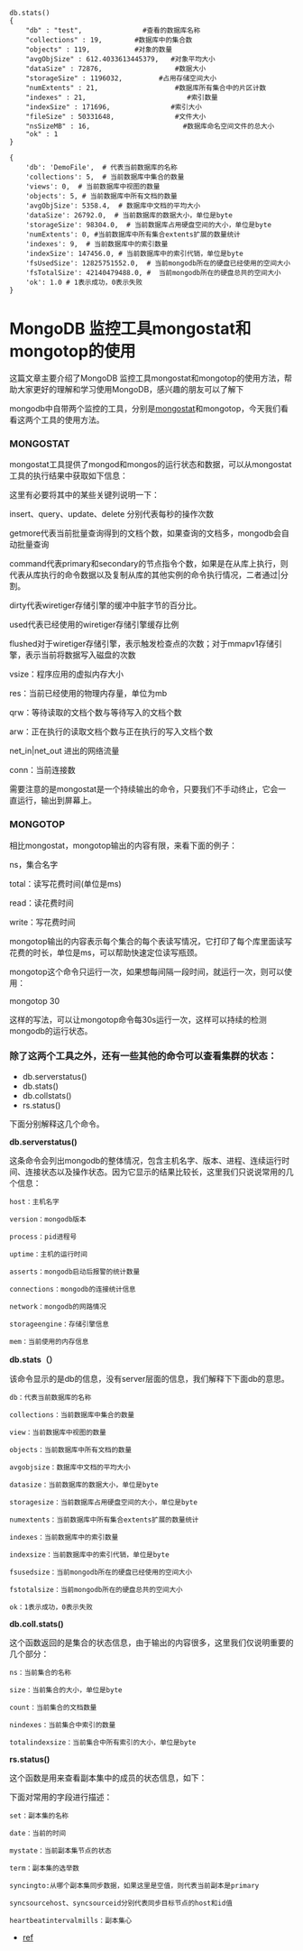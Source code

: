 ```shell
db.stats()  
{  
    "db" : "test",               #查看的数据库名称  
    "collections" : 19,        #数据库中的集合数  
    "objects" : 119,           #对象的数量  
    "avgObjSize" : 612.4033613445379,   #对象平均大小  
    "dataSize" : 72876,                  #数据大小  
    "storageSize" : 1196032,         #占用存储空间大小  
    "numExtents" : 21,                   #数据库所有集合中的片区计数  
    "indexes" : 21,                         #索引数量  
    "indexSize" : 171696,               #索引大小  
    "fileSize" : 50331648,               #文件大小  
    "nsSizeMB" : 16,                       #数据库命名空间文件的总大小  
    "ok" : 1  
}  
```





```shell
{
    'db': 'DemoFile',  # 代表当前数据库的名称
    'collections': 5,  # 当前数据库中集合的数量
    'views': 0,  # 当前数据库中视图的数量
    'objects': 5, # 当前数据库中所有文档的数量
    'avgObjSize': 5358.4,  # 数据库中文档的平均大小
    'dataSize': 26792.0,  # 当前数据库的数据大小，单位是byte
    'storageSize': 98304.0,  # 当前数据库占用硬盘空间的大小，单位是byte
    'numExtents': 0, #当前数据库中所有集合extents扩展的数量统计
    'indexes': 9,  # 当前数据库中的索引数量
    'indexSize': 147456.0, # 当前数据库中的索引代销，单位是byte
    'fsUsedSize': 12825751552.0,  # 当前mongodb所在的硬盘已经使用的空间大小
    'fsTotalSize': 42140479488.0, #  当前mongodb所在的硬盘总共的空间大小
    'ok': 1.0 # 1表示成功，0表示失败
}
```





# MongoDB 监控工具mongostat和mongotop的使用

这篇文章主要介绍了MongoDB 监控工具mongostat和mongotop的使用方法，帮助大家更好的理解和学习使用MongoDB，感兴趣的朋友可以了解下

  mongodb中自带两个监控的工具，分别是[mongostat](http://www.zzvips.com/article/66899.html)和mongotop，今天我们看看这两个工具的使用方法。

### MONGOSTAT

mongostat工具提供了mongod和mongos的运行状态和数据，可以从mongostat工具的执行结果中获取如下信息：

这里有必要将其中的某些关键列说明一下：

insert、query、update、delete 分别代表每秒的操作次数

getmore代表当前批量查询得到的文档个数，如果查询的文档多，mongodb会自动批量查询

command代表primary和secondary的节点指令个数，如果是在从库上执行，则代表从库执行的命令数据以及复制从库的其他实例的命令执行情况，二者通过|分割。

dirty代表wiretiger存储引擎的缓冲中脏字节的百分比。

used代表已经使用的wiretiger存储引擎缓存比例

flushed对于wiretiger存储引擎，表示触发检查点的次数；对于mmapv1存储引擎，表示当前将数据写入磁盘的次数

vsize：程序应用的虚拟内存大小

res：当前已经使用的物理内存量，单位为mb

qrw：等待读取的文档个数与等待写入的文档个数

arw：正在执行的读取文档个数与正在执行的写入文档个数

net_in|net_out 进出的网络流量

conn：当前连接数

需要注意的是mongostat是一个持续输出的命令，只要我们不手动终止，它会一直运行，输出到屏幕上。

### MONGOTOP

相比mongostat，mongotop输出的内容有限，来看下面的例子：

ns，集合名字

total：读写花费时间(单位是ms)

read：读花费时间

write：写花费时间

mongotop输出的内容表示每个集合的每个表读写情况，它打印了每个库里面读写花费的时长，单位是ms，可以帮助快速定位读写瓶颈。

mongotop这个命令只运行一次，如果想每间隔一段时间，就运行一次，则可以使用：

mongotop 30

这样的写法，可以让mongotop命令每30s运行一次，这样可以持续的检测mongodb的运行状态。

### 除了这两个工具之外，还有一些其他的命令可以查看集群的状态：

 

-  db.serverstatus()
-  db.stats()
-  db.collstats()
-  rs.status()

下面分别解释这几个命令。

**db.serverstatus()**

这条命令会列出mongodb的整体情况，包含主机名字、版本、进程、连续运行时间、连接状态以及操作状态。因为它显示的结果比较长，这里我们只说说常用的几个信息：

```
host：主机名字

version：mongodb版本

process：pid进程号

uptime：主机的运行时间

asserts：mongodb启动后报警的统计数量

connections：mongodb的连接统计信息

network：mongodb的网路情况

storageengine：存储引擎信息

mem：当前使用的内存信息
```

**db.stats（）**

该命令显示的是db的信息，没有server层面的信息，我们解释下下面db的意思。

```
db：代表当前数据库的名称

collections：当前数据库中集合的数量

view：当前数据库中视图的数量

objects：当前数据库中所有文档的数量

avgobjsize：数据库中文档的平均大小

datasize：当前数据库的数据大小，单位是byte

storagesize：当前数据库占用硬盘空间的大小，单位是byte

numextents：当前数据库中所有集合extents扩展的数量统计

indexes：当前数据库中的索引数量

indexsize：当前数据库中的索引代销，单位是byte

fsusedsize：当前mongodb所在的硬盘已经使用的空间大小

fstotalsize：当前mongodb所在的硬盘总共的空间大小

ok：1表示成功，0表示失败
```

**db.coll.stats()**

这个函数返回的是集合的状态信息，由于输出的内容很多，这里我们仅说明重要的几个部分：

```
ns：当前集合的名称

size：当前集合的大小，单位是byte

count：当前集合的文档数量

nindexes：当前集合中索引的数量

totalindexsize：当前集合中所有索引的大小，单位是byte
```

**rs.status()**

这个函数是用来查看副本集中的成员的状态信息，如下：

下面对常用的字段进行描述：

```
set：副本集的名称

date：当前的时间

mystate：当前副本集节点的状态

term：副本集的选举数

syncingto:从哪个副本集同步数据，如果这里是空值，则代表当前副本是primary

syncsourcehost、syncsourceid分别代表同步目标节点的host和id值

heartbeatintervalmills：副本集心
```



- [ref](http://www.zzvips.com/article/162555.html)